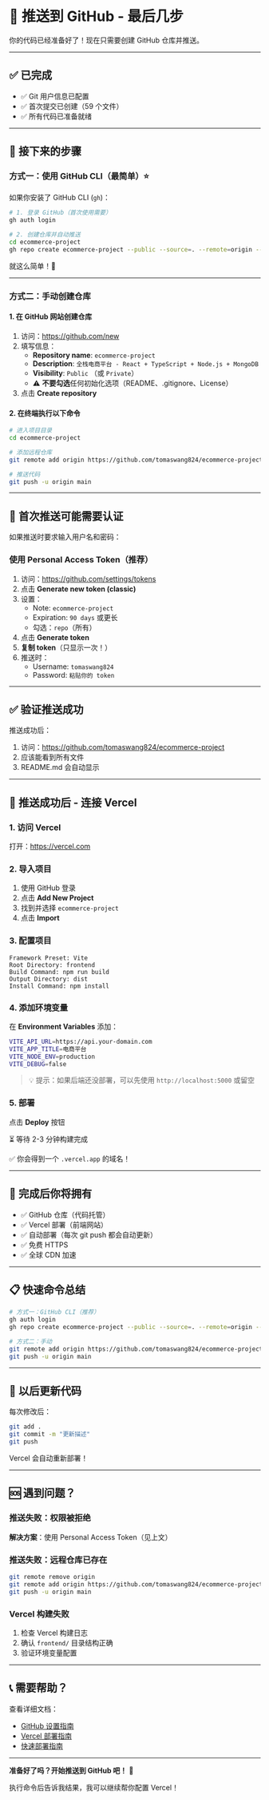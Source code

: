 # 🚀 推送到 GitHub - 最后几步

你的代码已经准备好了！现在只需要创建 GitHub 仓库并推送。

---

## ✅ 已完成

- ✅ Git 用户信息已配置
- ✅ 首次提交已创建（59 个文件）
- ✅ 所有代码已准备就绪

---

## 📝 接下来的步骤

### 方式一：使用 GitHub CLI（最简单）⭐

如果你安装了 GitHub CLI (`gh`)：

```bash
# 1. 登录 GitHub（首次使用需要）
gh auth login

# 2. 创建仓库并自动推送
cd ecommerce-project
gh repo create ecommerce-project --public --source=. --remote=origin --push
```

就这么简单！🎉

---

### 方式二：手动创建仓库

#### 1. 在 GitHub 网站创建仓库

1. 访问：https://github.com/new
2. 填写信息：
   - **Repository name**: `ecommerce-project`
   - **Description**: `全栈电商平台 - React + TypeScript + Node.js + MongoDB`
   - **Visibility**: `Public` （或 `Private`）
   - ⚠️ **不要勾选**任何初始化选项（README、.gitignore、License）
3. 点击 **Create repository**

#### 2. 在终端执行以下命令

```bash
# 进入项目目录
cd ecommerce-project

# 添加远程仓库
git remote add origin https://github.com/tomaswang824/ecommerce-project.git

# 推送代码
git push -u origin main
```

---

## 🔐 首次推送可能需要认证

如果推送时要求输入用户名和密码：

### 使用 Personal Access Token（推荐）

1. 访问：https://github.com/settings/tokens
2. 点击 **Generate new token (classic)**
3. 设置：
   - Note: `ecommerce-project`
   - Expiration: `90 days` 或更长
   - 勾选：`repo`（所有）
4. 点击 **Generate token**
5. **复制 token**（只显示一次！）
6. 推送时：
   - Username: `tomaswang824`
   - Password: `粘贴你的 token`

---

## ✅ 验证推送成功

推送成功后：

1. 访问：https://github.com/tomaswang824/ecommerce-project
2. 应该能看到所有文件
3. README.md 会自动显示

---

## 🔗 推送成功后 - 连接 Vercel

### 1. 访问 Vercel

打开：https://vercel.com

### 2. 导入项目

1. 使用 GitHub 登录
2. 点击 **Add New Project**
3. 找到并选择 `ecommerce-project`
4. 点击 **Import**

### 3. 配置项目

```
Framework Preset: Vite
Root Directory: frontend
Build Command: npm run build
Output Directory: dist
Install Command: npm install
```

### 4. 添加环境变量

在 **Environment Variables** 添加：

```bash
VITE_API_URL=https://api.your-domain.com
VITE_APP_TITLE=电商平台
VITE_NODE_ENV=production
VITE_DEBUG=false
```

> 💡 提示：如果后端还没部署，可以先使用 `http://localhost:5000` 或留空

### 5. 部署

点击 **Deploy** 按钮

⏳ 等待 2-3 分钟构建完成

✅ 你会得到一个 `.vercel.app` 的域名！

---

## 🎉 完成后你将拥有

- ✅ GitHub 仓库（代码托管）
- ✅ Vercel 部署（前端网站）
- ✅ 自动部署（每次 git push 都会自动更新）
- ✅ 免费 HTTPS
- ✅ 全球 CDN 加速

---

## 📋 快速命令总结

```bash
# 方式一：GitHub CLI（推荐）
gh auth login
gh repo create ecommerce-project --public --source=. --remote=origin --push

# 方式二：手动
git remote add origin https://github.com/tomaswang824/ecommerce-project.git
git push -u origin main
```

---

## 🔄 以后更新代码

每次修改后：

```bash
git add .
git commit -m "更新描述"
git push
```

Vercel 会自动重新部署！

---

## 🆘 遇到问题？

### 推送失败：权限被拒绝

**解决方案**：使用 Personal Access Token（见上文）

### 推送失败：远程仓库已存在

```bash
git remote remove origin
git remote add origin https://github.com/tomaswang824/ecommerce-project.git
git push -u origin main
```

### Vercel 构建失败

1. 检查 Vercel 构建日志
2. 确认 `frontend/` 目录结构正确
3. 验证环境变量配置

---

## 📞 需要帮助？

查看详细文档：

- [GitHub 设置指南](./GITHUB_SETUP.md)
- [Vercel 部署指南](./VERCEL_DEPLOYMENT.md)
- [快速部署指南](./QUICK_DEPLOY.md)

---

**准备好了吗？开始推送到 GitHub 吧！** 🚀

执行命令后告诉我结果，我可以继续帮你配置 Vercel！
